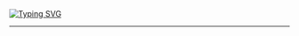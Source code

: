 

  <a href="https://github.com/DenverCoder1/readme-typing-svg" align="center">
     <img src="https://readme-typing-svg.demolab.com?font=Fira+Code&pause=1000&color=E2F733&width=700&lines=Ayo+kita+mulung+bareng!" alt="Typing SVG" />
  </a>
  
  ---
   

  
